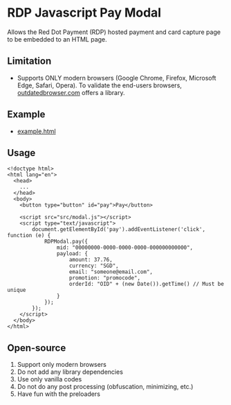 # RDP Javascript Pay Modal

Allows the Red Dot Payment (RDP) hosted payment and card capture page to be embedded to an HTML page.

## Limitation

- Supports ONLY modern browsers (Google Chrome, Firefox, Microsoft Edge, Safari, Opera). To validate the end-users browsers, [outdatedbrowser.com](http://outdatedbrowser.com/en/how) offers a library.

## Example

- [example.html](https://reddotpay.github.io/jspaymodal/example.html)

## Usage

~~~
<!doctype html>
<html lang="en">
  <head>
    ...
  </head>
  <body>
    <button type="button" id="pay">Pay</button> 

    <script src="src/modal.js"></script>
    <script type="text/javascript">
        document.getElementById('pay').addEventListener('click', function (e) {
            RDPModal.pay({
                mid: "00000000-0000-0000-0000-000000000000",
                payload: {
                    amount: 37.76,
                    currency: "SGD",
                    email: "someone@email.com",
                    promotion: "promocode",
                    orderId: "OID" + (new Date()).getTime() // Must be unique
                }
            });
        });
    </script>
  </body>
</html>
~~~

## Open-source

1. Support only modern browsers
2. Do not add any library dependencies
3. Use only vanilla codes
4. Do not do any post processing (obfuscation, minimizing, etc.)
5. Have fun with the preloaders

